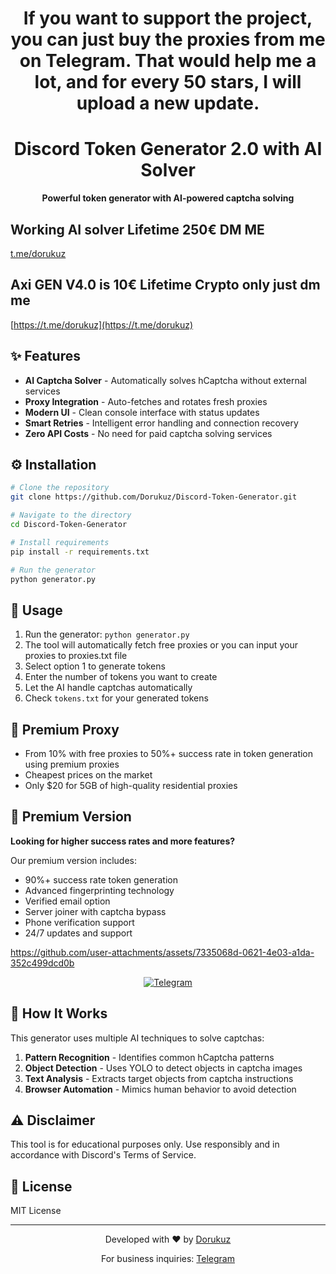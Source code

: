 <div align="center">
  
  <h1>If you want to support the project, you can just buy the proxies from me on Telegram. That would help me a lot, and for every 50 stars, I will upload a new update.</h1>
  <h1>Discord Token Generator 2.0 with AI Solver</h1>
  <p>
    <b>Powerful token generator with AI-powered captcha solving</b>
  </p>
</div>

## Working AI solver Lifetime 250€ DM ME
[t.me/dorukuz](https://t.me/dorukuz)

## Axi GEN V4.0 is 10€ Lifetime  Crypto only just dm me
[https://t.me/dorukuz](https://t.me/dorukuz)

## ✨ Features

- **AI Captcha Solver** - Automatically solves hCaptcha without external services
- **Proxy Integration** - Auto-fetches and rotates fresh proxies
- **Modern UI** - Clean console interface with status updates
- **Smart Retries** - Intelligent error handling and connection recovery
- **Zero API Costs** - No need for paid captcha solving services

## ⚙️ Installation

```bash
# Clone the repository
git clone https://github.com/Dorukuz/Discord-Token-Generator.git

# Navigate to the directory
cd Discord-Token-Generator

# Install requirements
pip install -r requirements.txt

# Run the generator
python generator.py
```

## 🚀 Usage

1. Run the generator: `python generator.py`
2. The tool will automatically fetch free proxies or you can input your proxies to proxies.txt file
3. Select option 1 to generate tokens
4. Enter the number of tokens you want to create
5. Let the AI handle captchas automatically
6. Check `tokens.txt` for your generated tokens
  
## 💎 Premium Proxy
- From 10% with free proxies to 50%+ success rate in token generation using premium proxies
- Cheapest prices on the market
- Only $20 for 5GB of high-quality residential proxies
  
## 💎 Premium Version

**Looking for higher success rates and more features?**

Our premium version includes:
- 90%+ success rate token generation
- Advanced fingerprinting technology
- Verified email option
- Server joiner with captcha bypass
- Phone verification support
- 24/7 updates and support


https://github.com/user-attachments/assets/7335068d-0621-4e03-a1da-352c499dcd0b


<div align="center">
  <a href="https://t.me/Dorukuz">
    <img src="https://img.shields.io/badge/Contact%20on-Telegram-blue?style=for-the-badge&logo=telegram" alt="Telegram">
  </a>
</div>

## 🔧 How It Works

This generator uses multiple AI techniques to solve captchas:

1. **Pattern Recognition** - Identifies common hCaptcha patterns
2. **Object Detection** - Uses YOLO to detect objects in captcha images
3. **Text Analysis** - Extracts target objects from captcha instructions
4. **Browser Automation** - Mimics human behavior to avoid detection

## ⚠️ Disclaimer

This tool is for educational purposes only. Use responsibly and in accordance with Discord's Terms of Service.

## 📝 License

MIT License

---

<div align="center">
  <p>Developed with ❤️ by <a href="https://github.com/Dorukuz">Dorukuz</a></p>
  <p>For business inquiries: <a href="https://t.me/Dorukuz">Telegram</a></p>
</div>

